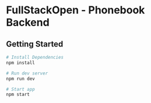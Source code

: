 # FullStackOpen - Phonebook Backend

## Getting Started

```bash
# Install Dependencies
npm install

# Run dev server
npm run dev

# Start app
npm start
```
